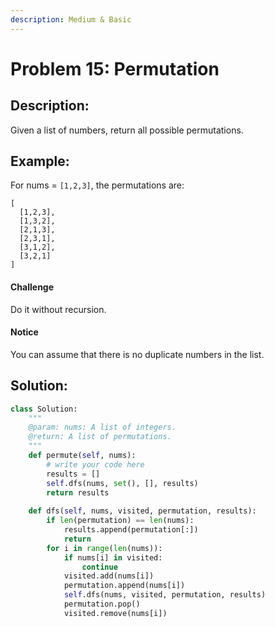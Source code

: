 ```yaml
---
description: Medium & Basic
---
```


# Problem 15: Permutation

## Description:

Given a list of numbers, return all possible permutations.

## Example:

For nums = `[1,2,3]`, the permutations are:

```text
[
  [1,2,3],
  [1,3,2],
  [2,1,3],
  [2,3,1],
  [3,1,2],
  [3,2,1]
]
```

#### Challenge

Do it without recursion.

#### Notice

You can assume that there is no duplicate numbers in the list.

## Solution:

```python
class Solution:
    """
    @param: nums: A list of integers.
    @return: A list of permutations.
    """
    def permute(self, nums):
        # write your code here
        results = []
        self.dfs(nums, set(), [], results)
        return results
        
    def dfs(self, nums, visited, permutation, results):
        if len(permutation) == len(nums):
            results.append(permutation[:])
            return
        for i in range(len(nums)):
            if nums[i] in visited:
                continue
            visited.add(nums[i])
            permutation.append(nums[i])
            self.dfs(nums, visited, permutation, results)
            permutation.pop()
            visited.remove(nums[i])
```

